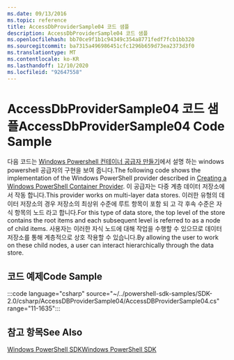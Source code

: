 ```yaml
---
ms.date: 09/13/2016
ms.topic: reference
title: AccessDbProviderSample04 코드 샘플
description: AccessDbProviderSample04 코드 샘플
ms.openlocfilehash: bb70ce9f1b1c94349c354a8771fedf7fcb1bb320
ms.sourcegitcommit: ba7315a496986451cfc1296b659d73ea2373d3f0
ms.translationtype: MT
ms.contentlocale: ko-KR
ms.lasthandoff: 12/10/2020
ms.locfileid: "92647558"
---
```

# <a name="accessdbprovidersample04-code-sample"></a><span data-ttu-id="7a7cf-103">AccessDbProviderSample04 코드 샘플</span><span class="sxs-lookup"><span data-stu-id="7a7cf-103">AccessDbProviderSample04 Code Sample</span></span>

<span data-ttu-id="7a7cf-104">다음 코드는 [Windows Powershell 컨테이너 공급자 만들기](./creating-a-windows-powershell-container-provider.md)에서 설명 하는 windows powershell 공급자의 구현을 보여 줍니다.</span><span class="sxs-lookup"><span data-stu-id="7a7cf-104">The following code shows the implementation of the Windows PowerShell provider described in [Creating a Windows PowerShell Container Provider](./creating-a-windows-powershell-container-provider.md).</span></span>
<span data-ttu-id="7a7cf-105">이 공급자는 다중 계층 데이터 저장소에서 작동 합니다.</span><span class="sxs-lookup"><span data-stu-id="7a7cf-105">This provider works on multi-layer data stores.</span></span> <span data-ttu-id="7a7cf-106">이러한 유형의 데이터 저장소의 경우 저장소의 최상위 수준에 루트 항목이 포함 되 고 각 후속 수준은 자식 항목의 노드 라고 합니다.</span><span class="sxs-lookup"><span data-stu-id="7a7cf-106">For this type of data store, the top level of the store contains the root items and each subsequent level is referred to as a node of child items.</span></span> <span data-ttu-id="7a7cf-107">사용자는 이러한 자식 노드에 대해 작업을 수행할 수 있으므로 데이터 저장소를 통해 계층적으로 상호 작용할 수 있습니다.</span><span class="sxs-lookup"><span data-stu-id="7a7cf-107">By allowing the user to work on these child nodes, a user can interact hierarchically through the data store.</span></span>

## <a name="code-sample"></a><span data-ttu-id="7a7cf-108">코드 예제</span><span class="sxs-lookup"><span data-stu-id="7a7cf-108">Code Sample</span></span>

:::code language="csharp" source="~/../powershell-sdk-samples/SDK-2.0/csharp/AccessDBProviderSample04/AccessDBProviderSample04.cs" range="11-1635":::

## <a name="see-also"></a><span data-ttu-id="7a7cf-109">참고 항목</span><span class="sxs-lookup"><span data-stu-id="7a7cf-109">See Also</span></span>

[<span data-ttu-id="7a7cf-110">Windows PowerShell SDK</span><span class="sxs-lookup"><span data-stu-id="7a7cf-110">Windows PowerShell SDK</span></span>](../windows-powershell-reference.md)
